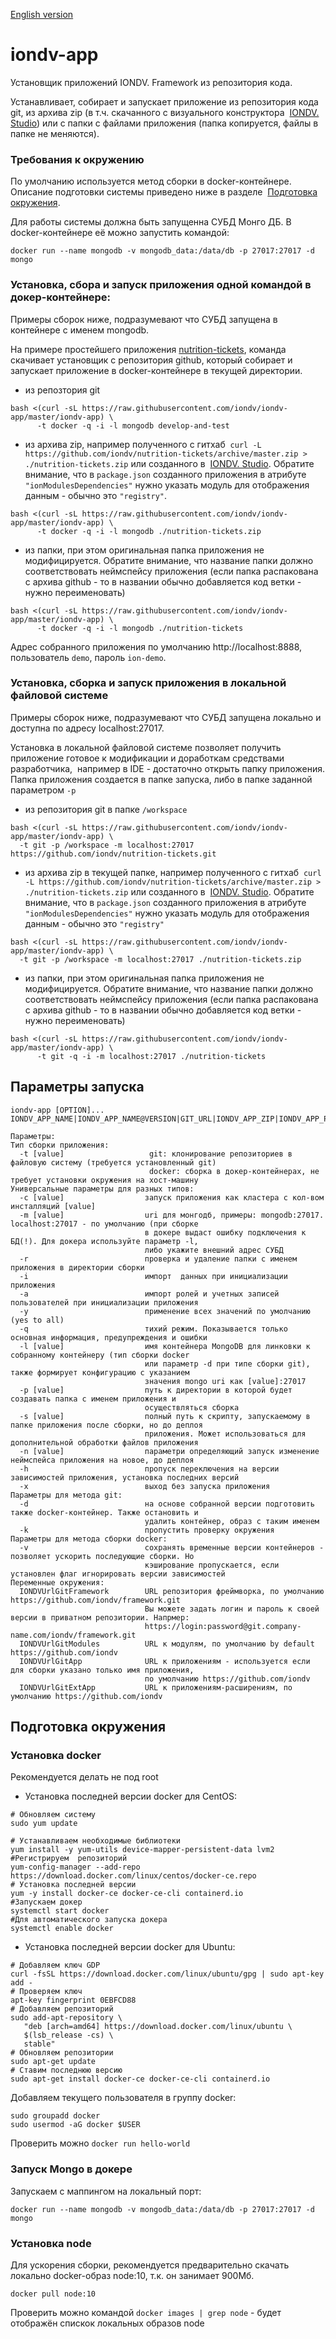 [English version](/README.md)

# iondv-app
Установщик приложений IONDV. Framework из репозитория кода.

Устанавливает, собирает и запускает приложение из репозитория кода git, из архива zip (в т.ч. скачанного с визуального конструктора 
[IONDV. Studio](https://studio.iondv.com)) или с папки с файлами приложения (папка копируется, файлы в папке не меняются).

### Требования к окружению
По умолчанию используется метод сборки в docker-контейнере. Описание подготовки системы приведено ниже в разделе 
[Подготовка окружения](#Подготовка-окружения).

Для работы системы должна быть запущенна СУБД Монго ДБ. В docker-контейнере её можно запустить командой:
```
docker run --name mongodb -v mongodb_data:/data/db -p 27017:27017 -d mongo
```

### Установка, сбора и запуск приложения одной командой в докер-контейнере:
Примеры сборок ниже, подразумевают что СУБД запущена в контейнере с именем mongodb.

На примере простейшего приложения [nutrition-tickets](https://github.com/iondv/nutrition-tickets), команда скачивает установщик
с репозитория github, который собирает и запускает приложение в docker-контейнере в текущей директории.

* из репозтория git
```
bash <(curl -sL https://raw.githubusercontent.com/iondv/iondv-app/master/iondv-app) \
      -t docker -q -i -l mongodb develop-and-test
```
* из архива zip, например полученного с гитхаб 
`curl -L https://github.com/iondv/nutrition-tickets/archive/master.zip > ./nutrition-tickets.zip` или созданного в 
[IONDV. Studio](https://studio.iondv.com). Обратите внимание, что в `package.json` созданного приложения в атрибуте
`"ionModulesDependencies"` нужно указать модуль для отображения данным - обычно это `"registry"`.
```
bash <(curl -sL https://raw.githubusercontent.com/iondv/iondv-app/master/iondv-app) \
      -t docker -q -i -l mongodb ./nutrition-tickets.zip
```
* из папки, при этом оригинальная папка приложения не модифицируется. Обратите внимание, что название папки должно соответствовать неймспейсу приложения (если папка распакована с архива github - то в названии обычно добавляется код ветки - нужно переименовать)
```
bash <(curl -sL https://raw.githubusercontent.com/iondv/iondv-app/master/iondv-app) \
      -t docker -q -i -l mongodb ./nutrition-tickets
```

Адрес собранного приложения по умолчанию http://localhost:8888, пользователь `demo`, пароль `ion-demo`.

### Установка, сборка и запуск приложения в локальной файловой системе
Примеры сборок ниже, подразумевают что СУБД запущена локально и доступна по адресу localhost:27017.

Установка в локальной файловой системе позволяет получить приложение готовое к модификации и доработкам средствами разработчика, 
например в IDE - достаточно открыть папку приложения. Папка приложения создается в папке запуска, либо в папке заданной 
параметром `-p`

* из репозитория git в папке `/workspace`
```
bash <(curl -sL https://raw.githubusercontent.com/iondv/iondv-app/master/iondv-app) \
  -t git -p /workspace -m localhost:27017 https://github.com/iondv/nutrition-tickets.git
```
* из архива zip в текущей папке, например полученного с гитхаб 
`curl -L https://github.com/iondv/nutrition-tickets/archive/master.zip > ./nutrition-tickets.zip` или созданного в 
[IONDV. Studio](https://studio.iondv.com). Обратите внимание, что в `package.json` созданного приложения в атрибуте
`"ionModulesDependencies"` нужно указать модуль для отображения данным - обычно это `"registry"`

```
bash <(curl -sL https://raw.githubusercontent.com/iondv/iondv-app/master/iondv-app) \
  -t git -p /workspace -m localhost:27017 ./nutrition-tickets.zip
```

* из папки, при этом оригинальная папка приложения не модифицируется. Обратите внимание, что название папки должно соответствовать неймспейсу приложения (если папка распакована с архива github - то в названии обычно добавляется код ветки - нужно переименовать)
```
bash <(curl -sL https://raw.githubusercontent.com/iondv/iondv-app/master/iondv-app) \
      -t git -q -i -m localhost:27017 ./nutrition-tickets
```

## Параметры запуска
```
iondv-app [OPTION]... IONDV_APP_NAME|IONDV_APP_NAME@VERSION|GIT_URL|IONDV_APP_ZIP|IONDV_APP_PATH
   
Параметры:
Тип сборки приложения:
  -t [value]                   git: клонирование репозиториев в файловую систему (требуется установленный git)
                               docker: сборка в докер-контейнерах, не требует установки окружения на хост-машину
Универсальные параметры для разных типов:
  -c [value]                  запуск приложения как кластера с кол-вом инсталляций [value]
  -m [value]                  uri для монгодб, примеры: mongodb:27017. localhost:27017 - по умолчанию (при сборке
                              в докере выдаст ошибку подключения к БД(!). Для докера используйте параметр -l,
                              либо укажите внешний адрес СУБД
  -r                          проверка и удаление папки с именем приложения в директории сборки 
  -i                          импорт  данных при инициализации приложения
  -a                          импорт ролей и учетных записей пользователей при инициализации приложения
  -y                          применение всех значений по умолчанию (yes to all)
  -q                          тихий режим. Показывается только основная информация, предупреждения и ошибки
  -l [value]                  имя контейнера MongoDB для линковки к собранному контейнеру (тип сборки docker 
                              или параметр -d при типе сборки git), также формирует конфигурацию с указанием
                              значения mongo uri как [value]:27017
  -p [value]                  путь к директории в которой будет создавать папка с именем приложения и 
                              осуществляться сборка
  -s [value]                  полный путь к скрипту, запускаемому в папке приложения после сборки, но до деплоя 
                              приложения. Может использоваться для дополнительной обработки файлов приложения
  -n [value]                  параметри определяющий запуск изменение неймспейса приложения на новое, до деплоя
  -h                          пропуск переключения на версии зависимостей приложения, установка последних версий
  -x                          выход без запуска приложения
Параметры для метода git:
  -d                          на основе собранной версии подготовить также docker-контейнер. Также остановить и 
                              удалить контейнер, образ с таким именем
  -k                          пропустить проверку окружения
Параметры для метода сборки docker:
  -v                          сохранять временные версии контейнеров - позволяет ускорить последующие сборки. Но 
                              кэширование пропускается, если установлен флаг игнорировать версии зависимостей
Переменные окружения:
  IONDVUrlGitFramework        URL репозитория фреймворка, по умолчанию https://github.com/iondv/framework.git
                              Вы можете задать логин и пароль к своей версии в приватном репозитории. Напрмер:
                              https://login:password@git.company-name.com/iondv/framework.git
  IONDVUrlGitModules          URL к модулям, по умолчанию by default https://github.com/iondv
  IONDVUrlGitApp              URL к приложениям - используется если для сборки указано только имя приложения,
                              по умолчанию https://github.com/iondv
  IONDVUrlGitExtApp           URL к приложениям-расширениям, по умолчанию https://github.com/iondv
```

## Подготовка окружения
### Установка docker
Рекомендуется делать не под root

* Установка последней версии docker для CentOS:
```
# Обновляем систему
sudo yum update

# Устанавливаем необходимые библиотеки 
yum install -y yum-utils device-mapper-persistent-data lvm2
#Регистрируем  репозиторий 
yum-config-manager --add-repo https://download.docker.com/linux/centos/docker-ce.repo
# Установка последней версии 
yum -y install docker-ce docker-ce-cli containerd.io
#Запускаем докер
systemctl start docker
#Для автоматического запуска докера 
systemctl enable docker
```

* Установка последней версии docker для Ubuntu:
```
# Добавляем ключ GDP
curl -fsSL https://download.docker.com/linux/ubuntu/gpg | sudo apt-key add -
# Проверяем ключ
apt-key fingerprint 0EBFCD88
# Добавляем репозиторий
sudo add-apt-repository \
   "deb [arch=amd64] https://download.docker.com/linux/ubuntu \
   $(lsb_release -cs) \
   stable"
# Обновляем репозитории
sudo apt-get update
# Ставим последнюю версию
sudo apt-get install docker-ce docker-ce-cli containerd.io
```

Добавляем текущего пользователя в группу docker:
```
sudo groupadd docker
sudo usermod -aG docker $USER
```

Проверить можно `docker run hello-world`

### Запуск Mongo в докере

Запускаем с маппингом на локальный порт:
```
docker run --name mongodb -v mongodb_data:/data/db -p 27017:27017 -d mongo
```

### Установка node
Для ускорения сборки, рекомендуется предварительно скачать локально docker-образ node:10, т.к. он занимает 900Мб.
```
docker pull node:10
```

Проверить можно командой `docker images | grep node` - будет отображён спискок локальных образов node
